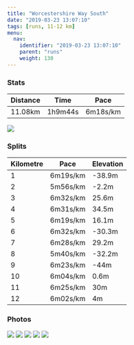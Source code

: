 ```yaml
---
title: "Worcestershire Way South"
date: "2019-03-23 13:07:10"
tags: [runs, 11-12 km]
menu:
  nav:
    identifier: "2019-03-23 13:07:10"
    parent: "runs"
    weight: 130
---
```


### Stats

| Distance | Time | Pace |
|----------|------|------|
|11.08km|1h9m44s|6m18s/km|

<img src='https://maps.googleapis.com/maps/api/staticmap?maptype=roadmap&path=enc:mi{}HxvsMyDgg@pAk^}CgOrA{EvQcF|F}[rGuTtDwBpAyG@zGzGqBbOtDx@aEvFgF|e@wL~PyKnY|IbSAxEaRfGxLuDiJeBu@cElQoSBkY{IyPzK}e@tLsFbFw@fEmEiBkCpA_HwD_KpEwItWmFf[sQbEkA|DbDpPgBtLFbOfBh]hA|C&key=AIzaSyAfqMeaZ1CCJFGP5cWud__oZnT_Pybg-1M&size=800x800&markers=color:yellow|label:S|52.24615,-2.39997&markers=color:green|label:F|52.246159999999996,-2.39901'>

### Splits

| Kilometre | Pace | Elevation |
|------|------|-----------|
|1|6m19s/km|-38.9m|
|2|5m56s/km|-2.2m|
|3|6m32s/km|25.6m|
|4|6m31s/km|34.5m|
|5|6m19s/km|16.1m|
|6|6m32s/km|-30.3m|
|7|6m28s/km|29.2m|
|8|5m40s/km|-32.2m|
|9|6m23s/km|-44m|
|10|6m04s/km|0.6m|
|11|6m25s/km|30m|
|12|6m02s/km|4m|

### Photos
<img src='https://dgtzuqphqg23d.cloudfront.net/lu3lsOnfsUVQ1rHhAG5rL_4rI1FGVCggwkOHIAF_Jl8-576x768.jpg'>

<img src='https://dgtzuqphqg23d.cloudfront.net/hJuifTrTHc4_rMZ2giLY-Q1QDntN2ziH1xPJ_kICHAw-768x576.jpg'>

<img src='https://dgtzuqphqg23d.cloudfront.net/PXMjLkwKOyT6H0ZacuYTUOUmWjcSf7XcIehs8s6Zfrc-576x768.jpg'>

<img src='https://dgtzuqphqg23d.cloudfront.net/PRmKq44eiwlBnF-MPkrlGgQHv_VWWLNeMaHinwFeU04-768x576.jpg'>

<img src='https://dgtzuqphqg23d.cloudfront.net/ArYHDeBEVYrlgCUSeAiOJv4TAk9PY-vF2qWsIcVLS0g-768x576.jpg'>
